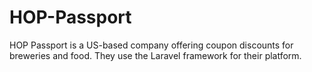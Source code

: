 # HOP-Passport
HOP Passport is a US-based company offering coupon discounts for breweries and food. They use the Laravel framework for their platform.
